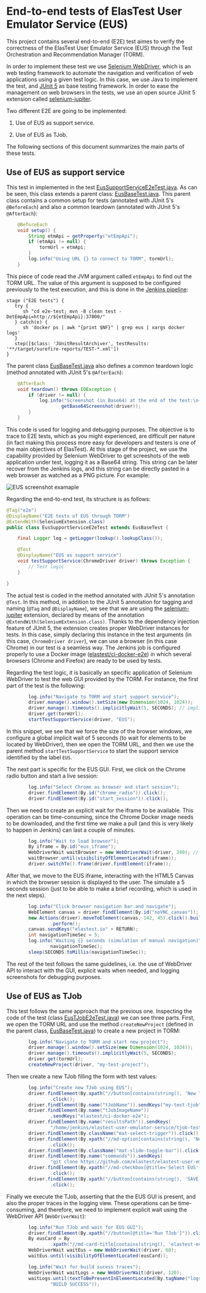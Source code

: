 # End-to-end tests of ElasTest User Emulator Service (EUS)

This project contains several end-to-end (E2E) test aimes to verify the correctness of the ElasTest User Emulator Service (EUS) through the Test Orchestration and Recommendation Manager (TORM).

In order to implement these test we use [Selenium WebDriver], which is an web testing framework to automate the navigation and verification of web applications using a given test logic. In this case, we use Java to implement the test, and [JUnit 5] as base testing framework. In order to ease the management on web browsers in the tests, we use an open source JUnit 5 extension called [selenium-jupiter].

Two different E2E are going to be implemented:

1. Use of EUS as support service.

2. Use of EUS as TJob.

The following sections of this document summarizes the main parts of these tests.

## Use of EUS as support service

This test in implemented in the test [EusSupportServiceE2eTest.java]. As can be seen, this class extends a parent class: [EusBaseTest.java]. This parent class contains a common setup for tests (annotated with JUnit 5's `@BeforeEach`) and also a common teardown (annotated with JUnit 5's `@AfterEach`):

```java
    @BeforeEach
    void setup() {
        String etmApi = getProperty("etEmpApi");
        if (etmApi != null) {
            tormUrl = etmApi;
        }
        log.info("Using URL {} to connect to TORM", tormUrl);
    }
```

This piece of code read the JVM argument called `etEmpApi` to find out the TORM URL. The value of this argument is supposed to be configured previously to the test execution, and this is done in the [Jenkins pipeline]:

```
stage ("E2E tests") {
   try {
      sh "cd e2e-test; mvn -B clean test -DetEmpApi=http://${etEmpApi}:37000/"
   } catch(e) {
      sh 'docker ps | awk "{print $NF}" | grep eus | xargs docker logs'
   }
   step([$class: 'JUnitResultArchiver', testResults: '**/target/surefire-reports/TEST-*.xml'])
}
```

The parent class [EusBaseTest.java] also defines a common teardown logic (method annotated with JUnit 5's `@AfterEach`):

```java
    @AfterEach
    void teardown() throws IOException {
        if (driver != null) {
            log.info("Screenshot (in Base64) at the end of the test:\n{}",
                    getBase64Screenshot(driver));
        }
    }
```

This code is used for logging and debugging purposes. The objective is to trace to E2E tests, which as you might experienced, are difficult per nature (in fact making this process more easy for developers and testers is one of the main objectives of ElasTest). At this stage of the project, we use the capability provided by Selenium WebDriver to get screeshots of the web application under test, logging it as a Base64 string. This string can be later recover from the Jenkins logs, and this string can be directly pasted in a web browser as watched as a PNG picture. For example:   

![EUS screenshot examaple](img/eus-e2e-screenshot.png)


Regarding the end-to-end test, its structure is as follows:


```java
@Tag("e2e")
@DisplayName("E2E tests of EUS through TORM")
@ExtendWith(SeleniumExtension.class)
public class EusSupportServiceE2eTest extends EusBaseTest {

    final Logger log = getLogger(lookup().lookupClass());

    @Test
    @DisplayName("EUS as support service")
    void testSupportService(ChromeDriver driver) throws Exception {
        // Test logic
    }

}
```

The actual test is coded in the method annotated with JUnit 5's annotation `@Test`. In this method, in addition to the JUnit 5 annotation for tagging and naming (`@Tag` and `@DisplayName`), we see that we are using the [selenium-jupiter] extension, declared by means of the annotation `@ExtendWith(SeleniumExtension.class)`. Thanks to the dependency injection feature of JUnit 5, the extension creates proper WebDriver instances for tests. In this case, simply declaring this instance in the test arguments (in this case, `ChromeDriver driver`), we can use a browser (in this case Chrome) in our test is a seamless way. The Jenkins job is configured properly to use a Docker image ([elastest/ci-docker-e2e]) in which several browsers (Chrome and Firefox) are ready to be used by tests.

Regarding the test logic, it is basically an specific application of Selenium WebDriver to test the web GUI provided by the TORM. For instance, the first part of the test is the following:

```java
        log.info("Navigate to TORM and start support service");
        driver.manage().window().setSize(new Dimension(1024, 1024));
        driver.manage().timeouts().implicitlyWait(5, SECONDS); // implicit wait
        driver.get(tormUrl);
        startTestSupportService(driver, "EUS");
```

In this snippet, we see that we force the size of the browser windows, we configure a global implicit wait of 5 seconds (to wait for elements to be located by WebDriver), then we open the TORM URL, and then we use the parent method `startTestSupportService` to start the support service identified by the label `EUS`.

The next part is specific for the EUS GUI. First, we click on the Chrome radio button and start a live session:

```java
        log.info("Select Chrome as browser and start session");
        driver.findElement(By.id("chrome_radio")).click();
        driver.findElement(By.id("start_session")).click();

```

Then we need to create an explicit wait for the iframe to be available. This operation can be time-consuming, since the Chrome Docker image needs to be downloaded, and the first time we make a pull (and this is very likely to happen in Jenkins) can last a couple of minutes.

```java
        log.info("Wait to load browser");
        By iframe = By.id("eus_iframe");
        WebDriverWait waitBrowser = new WebDriverWait(driver, 240); // seconds
        waitBrowser.until(visibilityOfElementLocated(iframe));
        driver.switchTo().frame(driver.findElement(iframe));
```

After that, we move to the EUS iframe, interacting with the HTML5 Canvas in which the browser session is displayed to the user. The simulate a 5 seconds session (just to be able to make a brief recording, which is used in the next steps). 

```java
        log.info("Click browser navigation bar and navigate");
        WebElement canvas = driver.findElement(By.id("noVNC_canvas"));
        new Actions(driver).moveToElement(canvas, 142, 45).click().build()
                .perform();
        canvas.sendKeys("elastest.io" + RETURN);
        int navigationTimeSec = 5;
        log.info("Waiting {} seconds (simulation of manual navigation)",
                navigationTimeSec);
        sleep(SECONDS.toMillis(navigationTimeSec));
```

The rest of the test follows the same guidelines, i.e. the use of WebDriver API to interact with the GUI, explicit waits when needed, and logging screenshots for debugging purposes. 

## Use of EUS as TJob

This test follows the same approach that the previous one. Inspecting the code of the test (class [EusTJobE2eTest.java]) we can see three parts. First, we open the TORM URL and use the method `createNewProject` (defined in the parent class, [EusBaseTest.java]) to create a new project in TORM: 

```java
        log.info("Navigate to TORM and start new project");
        driver.manage().window().setSize(new Dimension(1024, 1024));
        driver.manage().timeouts().implicitlyWait(5, SECONDS);
        driver.get(tormUrl);
        createNewProject(driver, "my-test-project");
```

Then we create a new TJob filling the form with test values:

```java
        log.info("Create new TJob using EUS");
        driver.findElement(By.xpath("//button[contains(string(), 'New TJob')]"))
                .click();
        driver.findElement(By.name("tJobName")).sendKeys("my-test-tjob");
        driver.findElement(By.name("tJobImageName"))
                .sendKeys("elastest/ci-docker-e2e");
        driver.findElement(By.name("resultsPath")).sendKeys(
                "/home/jenkins/elastest-user-emulator-service/tjob-test/target/surefire-reports/TEST-io.elastest.eus.test.e2e.TJobEusTest.xml");
        driver.findElement(By.className("mat-select-trigger")).click();
        driver.findElement(By.xpath("//md-option[contains(string(), 'None')]"))
                .click();
        driver.findElement(By.className("mat-slide-toggle-bar")).click();
        driver.findElement(By.name("commands")).sendKeys(
                "git clone https://github.com/elastest/elastest-user-emulator-service; cd elastest-user-emulator-service/tjob-test; mvn test;");
        driver.findElement(By.xpath("//md-checkbox[@title='Select EUS']"))
                .click();
        driver.findElement(By.xpath("//button[contains(string(), 'SAVE')]"))
                .click();
```

Finally we execute the TJob, asserting that the the EUS GUI is present, and also the proper traces in the logging view. These operations can be time-consuming, and therefore, we need to implement explicit wait using the WebDriver API (`WebDriverWait`):

```java
        log.info("Run TJob and wait for EUS GUI");
        driver.findElement(By.xpath("//button[@title='Run TJob']")).click();
        By eusCard = By
                .xpath("//md-card-title[contains(string(), 'elastest-eus')]");
        WebDriverWait waitEus = new WebDriverWait(driver, 60);
        waitEus.until(visibilityOfElementLocated(eusCard));

        log.info("Wait for build sucess traces");
        WebDriverWait waitLogs = new WebDriverWait(driver, 120);
        waitLogs.until(textToBePresentInElementLocated(By.tagName("logs-view"),
                "BUILD SUCCESS"));
```

[Selenium WebDriver]: http://www.seleniumhq.org/projects/webdriver/
[JUnit 5]: http://junit.org/junit5/docs/current/user-guide/
[selenium-jupiter]: https://bonigarcia.github.io/selenium-jupiter/
[EusSupportServiceE2eTest.java]: https://github.com/elastest/elastest-user-emulator-service/blob/master/e2e-test/src/test/java/io/elastest/eus/test/e2e/EusSupportServiceE2eTest.java
[EusTJobE2eTest.java]: https://github.com/elastest/elastest-user-emulator-service/blob/master/e2e-test/src/test/java/io/elastest/eus/test/e2e/EusTJobE2eTest.java
[EusBaseTest.java]: https://github.com/elastest/elastest-user-emulator-service/blob/master/e2e-test/src/test/java/io/elastest/eus/test/base/EusBaseTest.java
[Jenkins pipeline]: https://github.com/elastest/elastest-user-emulator-service/blob/master/e2e-test/Jenkinsfile
[elastest/ci-docker-e2e]: https://hub.docker.com/r/elastest/ci-docker-e2e/
